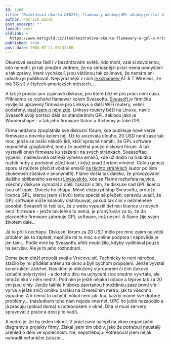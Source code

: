 ```yaml
---
ID: 1206
title: 'Bezdrátová okurka &#8211; flamewary o&nbsp;GPL a&nbsp;vrtání díry do styroporu&#8230;'
author: Patrick Zandl
post_excerpt: ""
layout: post
oldlink: >
  https://www.marigold.cz/item/bezdratova-okurka-flamewary-o-gpl-a-vrtani-diry-do-styroporu
published: true
post_date: 2004-07-21 08:32:00
---
```

<p>
Okurková sezóna řádí i v bezdrátovém světě. Kdo mohl, vzal si dovolenou, kdo nemohl, je tak zmožen vedrem, že na seriosnější práci nemá pomyšlení a tak zprávy, které vycházejí, jsou většinou tak zajímavé, že nemám ani odvahu je publikovat. Nejvýraznější z nich <a href="http://story.news.yahoo.com/news?tmpl=story&amp;ncid=1212&amp;e=1&amp;u=/nm/20040720/wr_nm/telecoms_attwireless_3g_dc&amp;sid=95573503">je oznámení </a>AT &amp; T Wireless, že má 3G síť v čtyřech amerických městech....</p>
<p>
A tak je prostor pro zajímavé diskuse, pro které běžně pro práci není času. Příkladmo se rozhořel flamewar kolem Sveasoftu. <a href="http://www.sveasoft.com/modules/phpBB2/index.php">Sveasoft </a>je firmička vyvíjející upravený firmware pro Linksys a další WiFi routery, velmi podařený, <a href="/item/linksys-wrt54g-zvladne-bandwidth-management">psal jsem o něm zde</a>. Linksys routery běží na Linuxu, navíc Sveasoft svoji portaci dělá na standardním GPL základu jako je Wondershape - a tak jeho firmware Satori a Alchemy je také GPL. </p>
<p>
Firma nedávno zpoplatnila své diskusní fórum, kde publikuje nové verze firmware a novinky kolem něj. Už to avizovala dlouho, 20 USD není zase tak moc, jenže se našlo několik lidí, kteří správně namítli, že GPL software nepodléhá zpoplatnění, tomu že podléhá pouze diskusní fórum. A tak vystavili onen firmware ku stažení i na svých stránkách. Sveasofťáci vypěnili, následovala ostřejší výměna emailů, kde už došlo na nabídku rozbití huby a podobné záležitosti, i když snad žertem míněné. Celou genezi sporu si můžete přečíst včetně emailů <a href="http://firmware.dl.am/">na těchto stránkách</a> (autor po jisté zkušenosti zůstává v anonymitě). Flame došla tak daleko, že provozovatel dalšího oblíbeného serveru <a href="http://www.linksysinfo.org/">LinksysInfo</a>, kde se Flame rozhořela nejvíce, všechny diskuse vymazal a další zakázal s tím, že diskuse nad GPL licencí jsou off topic. Docela ho chápu. Méně chápu přístup Sveasoftu, protože licence GPL, kterou jsem si kvůli tomu speciálně přečetl, opravdu uvádí, že GPL software může kdokoliv distribuovat, pokud tak činí v nezměněné podobě. Sveasoft to řeší tak, že z webu vypustil definici licence u nových verzí firmware - jenže tak lehké to nemá, je pranýřován za to, že do placeného firmware zahrnuje GPL software, což nesmí. A flame žije svým životem dále...</p>
<p>
Já to příliš nechápu. Diskusní fórum za 20 USD mělo pro mne zatím největší problém jak to zaplatit, nepřijde mi to moc a online podpora i nápověda je jen tam... Podle mne by Sveasoftu příliš neublížilo, kdyby vydělával pouze na servisu. Ale je to jeho rozhodnutí. </p>
<p>
Doma jsem chtěl propojit svoji a Vrecovu síť. Technicky to není náročné, stačilo by mi přidělat anténu za okno a byli bychom propojeni. Jenže vyvstal konstrukční zádrhel. Náš dům je obložený styroporem či čím (takový izolační polystyrén) - a do toho díru na uchycení sice snadno vyvrtáte, ale hmoždinka v něm nedrží. Pod ním je ještě nějaká izolace a teprve tak za 20 cm jsou cihly. Jenže takhle hluboko zavrtanou hmoždinku zase první vítr vyrve a ještě zničí omítku baráku na čtverečním metru, jak to všechno vypadne. A k čemu to uchytit, vůkol není jak. Inu, každý máme své drobné problémy... (následkem toho nám nejede internet, UPC ho ještě nezapojilo a já pracuju (pokud doma) s notebookem v okně, Dita si musí servery spravovat z práce a dost jí to vadí).</p>
<p>
A vedro je, že by jeden leknul. V práci jsem nalepil na okno organizační diagramy a projekty firmy. Získal jsem tím obdiv, jako že potrebuji neustálý přehled o dění ve společnosti. Ne, nepotřebuju. Potřeboval jsem nějak nahradit nefunkční žaluzie...</p>
